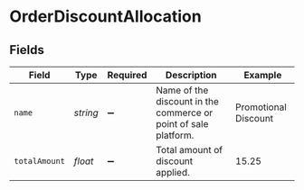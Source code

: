 # OrderDiscountAllocation


## Fields

| Field                                                           | Type                                                            | Required                                                        | Description                                                     | Example                                                         |
| --------------------------------------------------------------- | --------------------------------------------------------------- | --------------------------------------------------------------- | --------------------------------------------------------------- | --------------------------------------------------------------- |
| `name`                                                          | *string*                                                        | :heavy_minus_sign:                                              | Name of the discount in the commerce or point of sale platform. | Promotional Discount                                            |
| `totalAmount`                                                   | *float*                                                         | :heavy_minus_sign:                                              | Total amount of discount applied.                               | 15.25                                                           |
